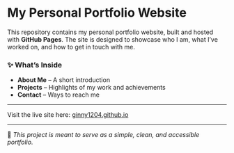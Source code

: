 # My Personal Portfolio Website

This repository contains my personal portfolio website, built and hosted with **GitHub Pages**. The site is designed to showcase who I am, what I’ve worked on, and how to get in touch with me.

### ✨ What’s Inside

* **About Me** – A short introduction
* **Projects** – Highlights of my work and achievements
* **Contact** – Ways to reach me

---

Visit the live site here: [ginny1204.github.io](https://ginny1204.github.io/)

---

📌 *This project is meant to serve as a simple, clean, and accessible portfolio.*
